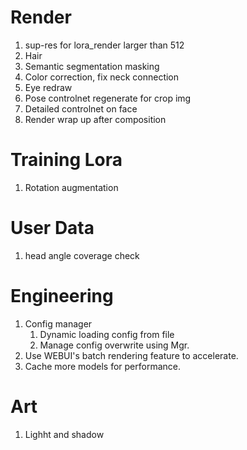 # Render
1. sup-res for lora_render larger than 512
1. Hair
1. Semantic segmentation masking
1. Color correction, fix neck connection
1. Eye redraw
1. Pose controlnet regenerate for crop img
1. Detailed controlnet on face
1. Render wrap up after composition

# Training Lora
1. Rotation augmentation

# User Data
1. head angle coverage check

# Engineering
1. Config manager
    1. Dynamic loading config from file
    1. Manage config overwrite using Mgr.
1. Use WEBUI's batch rendering feature to accelerate.
1. Cache more models for performance.

# Art
1. Lighht and shadow